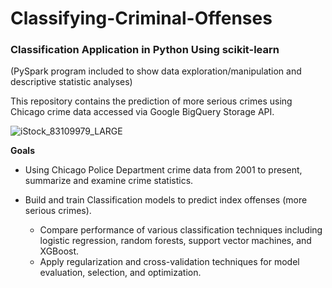 # Classifying-Criminal-Offenses
### Classification Application in Python Using scikit-learn
(PySpark program included to show data exploration/manipulation and descriptive statistic analyses) 

This repository contains the prediction of more serious crimes using Chicago crime data accessed via Google BigQuery Storage API.

![iStock_83109979_LARGE](https://user-images.githubusercontent.com/41403941/61584343-d8f52080-aafa-11e9-8862-573b39c38097.jpg)

**Goals**

- Using Chicago Police Department crime data from 2001 to present, summarize and examine crime statistics.

- Build and train Classification models to predict index offenses (more serious crimes).
  - Compare performance of various classification techniques including logistic regression, random forests, support vector machines, and XGBoost.
  - Apply regularization and cross-validation techniques for model evaluation, selection, and optimization.
